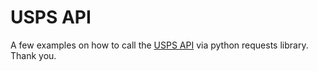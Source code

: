 # USPS API

A few examples on how to call the <a href="https://developer.usps.com/apis">USPS API</a> via python requests library. Thank you.
